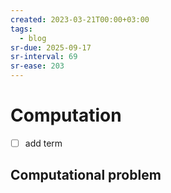 ```yaml
---
created: 2023-03-21T00:00+03:00
tags:
  - blog
sr-due: 2025-09-17
sr-interval: 69
sr-ease: 203
---
```


# Computation

- [ ] add term

## Computational problem
